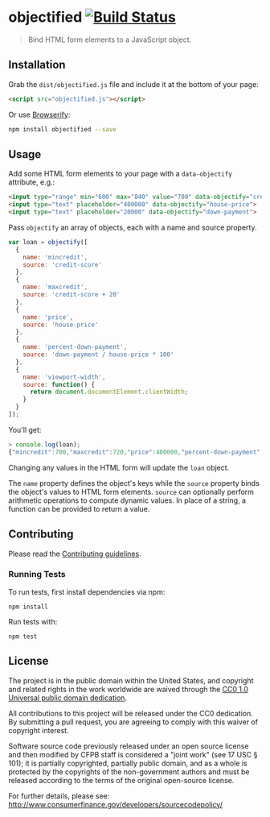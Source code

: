 # objectified [![Build Status](https://secure.travis-ci.org/cfpb/objectified.png?branch=master)](http://travis-ci.org/cfpb/objectified)

> Bind HTML form elements to a JavaScript object.

## Installation

Grab the `dist/objectified.js` file and include it at the bottom of your page:

```html
<script src="objectified.js"></script>
```

Or use [Browserify](http://browserify.org/):

```sh
npm install objectified --save
```

## Usage

Add some HTML form elements to your page with a `data-objectify` attribute, e.g.:

```html
<input type="range" min="600" max="840" value="700" data-objectify="credit-score">
<input type="text" placeholder="400000" data-objectify="house-price">
<input type="text" placeholder="20000" data-objectify="down-payment">
```
Pass `objectify` an array of objects, each with a name and source property.

```javascript
var loan = objectify([
  {
    name: 'mincredit',
    source: 'credit-score'
  },
  {
    name: 'maxcredit',
    source: 'credit-score + 20'
  },
  {
    name: 'price',
    source: 'house-price'
  },
  {
    name: 'percent-down-payment',
    source: 'down-payment / house-price * 100'
  },
  {
    name: 'viewport-width',
    source: function() {
      return document.documentElement.clientWidth;
    }
  }
]);
```

You'll get:

```javascript
> console.log(loan);
{"mincredit":700,"maxcredit":720,"price":400000,"percent-down-payment":5,"viewport-width":705}
```

Changing any values in the HTML form will update the `loan` object.

The `name` property defines the object's keys while the `source` property binds the object's values to HTML form elements. `source` can optionally perform arithmetic operations to compute dynamic values. In place of a string, a function can be provided to return a value.

## Contributing

Please read the [Contributing guidelines](CONTRIBUTING.md).

### Running Tests

To run tests, first install dependencies via npm:

```
npm install
```

Run tests with:

```
npm test
```

## License

The project is in the public domain within the United States, and
copyright and related rights in the work worldwide are waived through
the [CC0 1.0 Universal public domain dedication](http://creativecommons.org/publicdomain/zero/1.0/).

All contributions to this project will be released under the CC0
dedication. By submitting a pull request, you are agreeing to comply
with this waiver of copyright interest.

Software source code previously released under an open source license and then modified by CFPB staff is considered a "joint work" (see 17 USC § 101); it is partially copyrighted, partially public domain, and as a whole is protected by the copyrights of the non-government authors and must be released according to the terms of the original open-source license.

For further details, please see: http://www.consumerfinance.gov/developers/sourcecodepolicy/